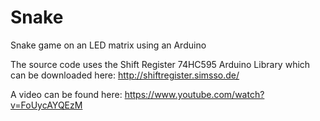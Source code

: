 # Snake
Snake game on an LED matrix using an Arduino

The source code uses the Shift Register 74HC595 Arduino Library which can be downloaded here: http://shiftregister.simsso.de/

A video can be found here: https://www.youtube.com/watch?v=FoUycAYQEzM
